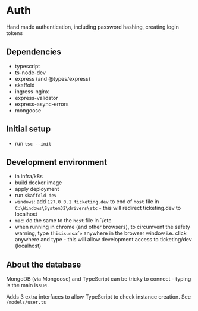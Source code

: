 # Auth
Hand made authentication, including password hashing, creating login tokens

## Dependencies

- typescript
- ts-node-dev
- express (and @types/express)
- skaffold
- ingress-nginx
- express-validator
- express-async-errors
- mongoose

## Initial setup

- run `tsc --init`

## Development environment

- in infra/k8s
- build docker image
- apply deployment
- run `skaffold dev`
- `windows`: add `127.0.0.1 ticketing.dev` to end of `host` file in `C:\Windows\System32\drivers\etc` - this will redirect ticketing.dev to localhost
- `mac`: do the same to the `host` file in `/etc
- when running in chrome (and other browsers), to circumvent the safety warning, type `thisisunsafe` anywhere in the browser window i.e. click anywhere and type - this will allow development access to ticketing/dev (localhost)

## About the database
MongoDB (via Mongoose) and TypeScript can be tricky to connect - typing is the main issue.

Adds 3 extra interfaces to allow TypeScript to check instance creation. See `/models/user.ts`
